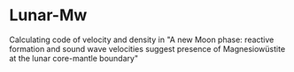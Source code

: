 # Lunar-Mw
Calculating code of velocity and density in "A new Moon phase: reactive formation and sound wave velocities suggest presence of Magnesiowüstite at the lunar core-mantle boundary"
